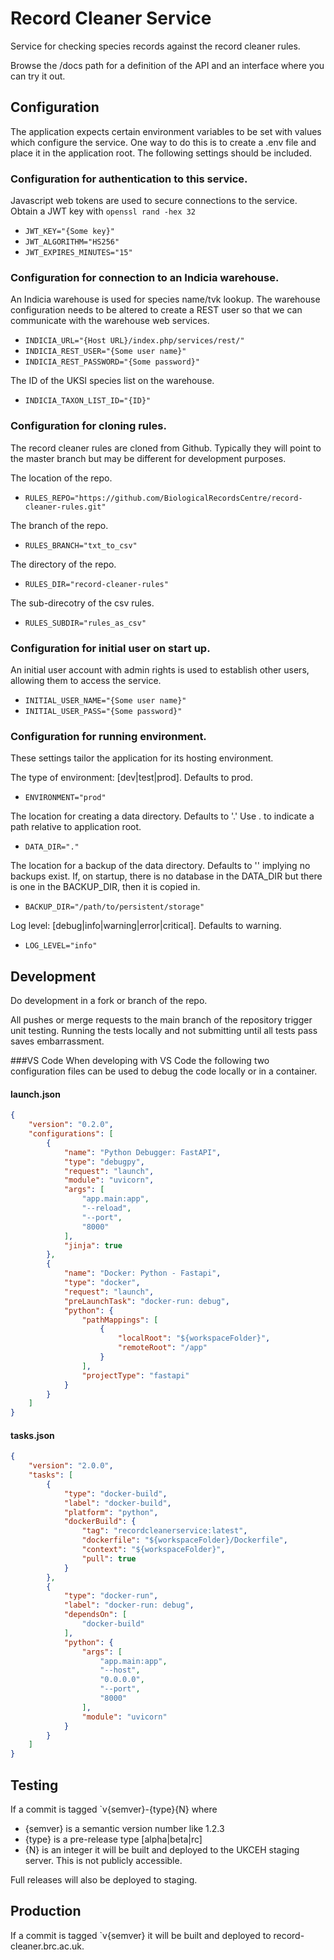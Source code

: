 # Record Cleaner Service
Service for checking species records against the record cleaner rules.

Browse the /docs path for a definition of the API and an interface where
you can try it out.

## Configuration
The application expects certain environment variables to be set with values
which configure the service. One way to do this is to create a .env file
and place it in the application root. The following settings should be 
included.

### Configuration for authentication to this service.

Javascript web tokens are used to secure connections to the service.
Obtain a JWT key with `openssl rand -hex 32`

*   `JWT_KEY="{Some key}"`
*   `JWT_ALGORITHM="HS256"`
*   `JWT_EXPIRES_MINUTES="15"`

### Configuration for connection to an Indicia warehouse.

An Indicia warehouse is used for species name/tvk lookup. The warehouse 
configuration needs to be altered to create a REST user so that we can
communicate with the warehouse web services.

*   `INDICIA_URL="{Host URL}/index.php/services/rest/"`
*   `INDICIA_REST_USER="{Some user name}"`
*   `INDICIA_REST_PASSWORD="{Some password}"`

The ID of the UKSI species list on the warehouse.
*   `INDICIA_TAXON_LIST_ID="{ID}"`

### Configuration for cloning rules.

The record cleaner rules are cloned from Github. Typically they will point to 
the master branch but may be different for development purposes.

The location of the repo.
*   `RULES_REPO="https://github.com/BiologicalRecordsCentre/record-cleaner-rules.git"`

The branch of the repo.
*   `RULES_BRANCH="txt_to_csv"`

The directory of the repo.
*   `RULES_DIR="record-cleaner-rules"`

The sub-direcotry of the csv rules.
*   `RULES_SUBDIR="rules_as_csv"`

### Configuration for initial user on start up.

An initial user account with admin rights is used to establish other users,
allowing them to access the service.

*   `INITIAL_USER_NAME="{Some user name}"`
*   `INITIAL_USER_PASS="{Some password}"`

### Configuration for running environment.

These settings tailor the application for its hosting environment.

The type of environment: [dev|test|prod]. Defaults to prod.
*   `ENVIRONMENT="prod"`

The location for creating a data directory. Defaults to '.'
Use . to indicate a path relative to application root.
*   `DATA_DIR="."`

The location for a backup of the data directory. Defaults to '' implying
no backups exist. If, on startup, there is no database in the DATA_DIR but
there is one in the BACKUP_DIR, then it is copied in.
*   `BACKUP_DIR="/path/to/persistent/storage"`

Log level: [debug|info|warning|error|critical]. Defaults to warning.
*   `LOG_LEVEL="info"`

## Development
Do development in a fork or branch of the repo.

All pushes or merge requests to the main branch of the repository trigger unit
testing. Running the tests locally and not submitting until all tests pass saves
embarrassment.

###VS Code
When developing with VS Code the following two configuration files can be used
to debug the code locally or in a container.

#### launch.json
```json
{
    "version": "0.2.0",
    "configurations": [
        {
            "name": "Python Debugger: FastAPI",
            "type": "debugpy",
            "request": "launch",
            "module": "uvicorn",
            "args": [
                "app.main:app",
                "--reload",
                "--port",
                "8000"
            ],
            "jinja": true
        },
        {
            "name": "Docker: Python - Fastapi",
            "type": "docker",
            "request": "launch",
            "preLaunchTask": "docker-run: debug",
            "python": {
                "pathMappings": [
                    {
                        "localRoot": "${workspaceFolder}",
                        "remoteRoot": "/app"
                    }
                ],
                "projectType": "fastapi"
            }
        }
    ]
}
```
#### tasks.json
```json
{
	"version": "2.0.0",
	"tasks": [
		{
			"type": "docker-build",
			"label": "docker-build",
			"platform": "python",
			"dockerBuild": {
				"tag": "recordcleanerservice:latest",
				"dockerfile": "${workspaceFolder}/Dockerfile",
				"context": "${workspaceFolder}",
				"pull": true
			}
		},
		{
			"type": "docker-run",
			"label": "docker-run: debug",
			"dependsOn": [
				"docker-build"
			],
			"python": {
				"args": [
					"app.main:app",
					"--host",
					"0.0.0.0",
					"--port",
					"8000"
				],
				"module": "uvicorn"
			}
        }
	]
}
```

## Testing
If a commit is tagged `v{semver}-{type}{N} where 
- {semver} is a semantic version number like 1.2.3
- {type} is a pre-release type [alpha|beta|rc]
- {N} is an integer
it will be built and deployed to the UKCEH staging server. This is not publicly
accessible.

Full releases will also be deployed to staging.

## Production
If a commit is tagged `v{semver} it will be built and deployed to 
record-cleaner.brc.ac.uk.